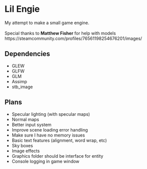 <h1>Lil Engie</h1>
My attempt to make a small game engine.
<br /> <br />
Special thanks to <b>Matthew Fisher</b> for help with models
<br />
https://steamcommunity.com/profiles/76561198254676201/images/

<h2>Dependencies</h2>
<ul>
  <li>GLEW</li>
  <li>GLFW</li>
  <li>GLM</li>
  <li>Assimp</li>
  <li>stb_image</li>
</ul>

<h2>Plans</h2>
<ul>
  <li>Specular lighting (with specular maps)</li>
  <li>Normal maps</li>
  <li>Better input system</li>
  <li>Improve scene loading error handling</li>
  <li>Make sure I have no memory issues</li>
  <li>Basic text features (alignment, word wrap, etc)</li>
  <li>Sky boxes</li>
  <li>Image effects</li>
  <li>Graphics folder should be interface for entity</li>
  <li>Console logging in game window</li>
</ul>
